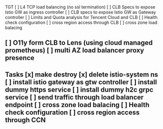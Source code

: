 TGT
[ ] L4 TCP load balancing (no ssl termination)
[ ] CLB Specs to expose Istio GW as ingress controller 
[ ] CLB specs to expose Istio GW as Gateway controller
[ ] Limits and Quota analysis for Tencent Cloud and CLB
[ ] Health check configuration
[ ] cross region access through CLB
[ ] cross zone load balacing 

[ ] O11y form CLB to Lens (using cloud managed prometheus)
[ ] multi AZ load balancer proxy presence
---
Tasks
[x] make destroy
[x] delete istio-system ns
[ ] install istio gateway as gtw controller
[ ] install dummy https service
[ ] install dummy h2c grpc service
[ ] send traffic through load balancer endpoint
[ ] cross zone load balacing 
[ ] Health check configuration
[ ] cross region access through CCN
---